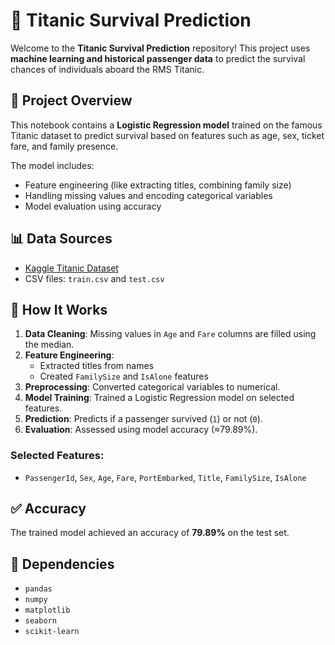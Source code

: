 # 🚢 Titanic Survival Prediction

Welcome to the **Titanic Survival Prediction** repository! This project uses **machine learning and historical passenger data** to predict the survival chances of individuals aboard the RMS Titanic.

## 🚀 Project Overview
This notebook contains a **Logistic Regression model** trained on the famous Titanic dataset to predict survival based on features such as age, sex, ticket fare, and family presence.

The model includes:
- Feature engineering (like extracting titles, combining family size)
- Handling missing values and encoding categorical variables
- Model evaluation using accuracy

## 📊 Data Sources
- [Kaggle Titanic Dataset](https://www.kaggle.com/competitions/titanic/data)
- CSV files: `train.csv` and `test.csv`

## 🧠 How It Works
1. **Data Cleaning**: Missing values in `Age` and `Fare` columns are filled using the median.
2. **Feature Engineering**:
   - Extracted titles from names
   - Created `FamilySize` and `IsAlone` features
3. **Preprocessing**: Converted categorical variables to numerical.
4. **Model Training**: Trained a Logistic Regression model on selected features.
5. **Prediction**: Predicts if a passenger survived (`1`) or not (`0`).
6. **Evaluation**: Assessed using model accuracy (≈79.89%).

### Selected Features:
- `PassengerId`, `Sex`, `Age`, `Fare`, `PortEmbarked`, `Title`, `FamilySize`, `IsAlone`

## ✅ Accuracy
The trained model achieved an accuracy of **79.89%** on the test set.

## 🧾 Dependencies
- `pandas`
- `numpy`
- `matplotlib`
- `seaborn`
- `scikit-learn`